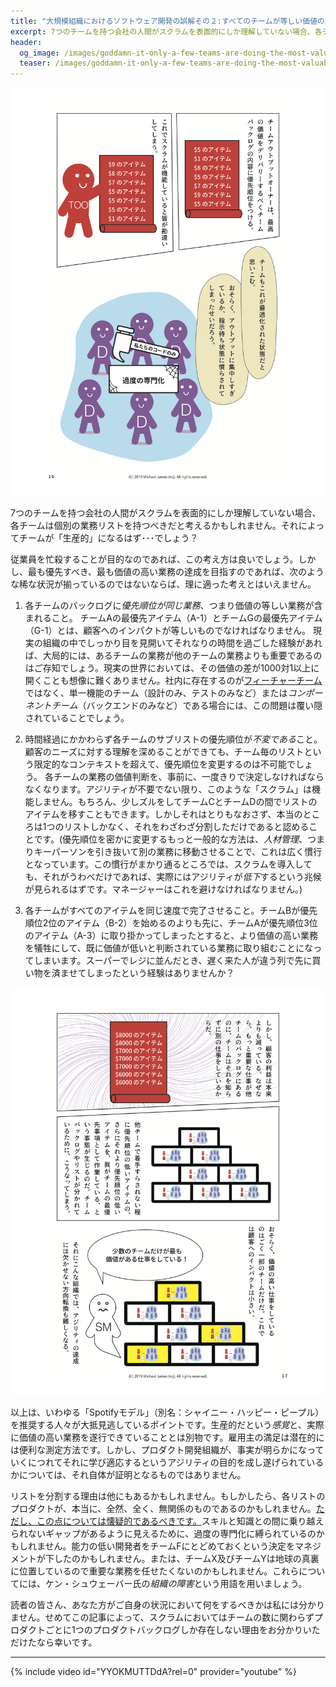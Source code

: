 ```yaml
---
title: "大規模組織におけるソフトウェア開発の誤解その２:すべてのチームが等しい価値の業務に取り組んでいるか？"
excerpt: 7つのチームを持つ会社の人間がスクラムを表面的にしか理解していない場合、各チームは個別の業務リストを持つべきだと考えるかもしれません。それによってチームが「生産的」になるはず･･･でしょう？
header:
  og_image: /images/goddamn-it-only-a-few-teams-are-doing-the-most-valuable-work.png
  teaser: /images/goddamn-it-only-a-few-teams-are-doing-the-most-valuable-work.png
---
```


[![プロダクトオーナーの誤った認識 16ページ](/images/page-16.png)](/スクラム導入後も会社のアジリティが向上しない理由/)

7つのチームを持つ会社の人間がスクラムを表面的にしか理解していない場合、各チームは個別の業務リストを持つべきだと考えるかもしれません。それによってチームが「生産的」になるはず･･･でしょう？

従業員を忙殺することが目的なのであれば、この考え方は良いでしょう。しかし、最も優先すべき、最も価値の高い業務の達成を目指すのであれば、次のような稀な状況が揃っているのではないならば、理に適った考えとはいえません。

1. 各チームのバックログに*優先順位が同じ業務*、つまり価値の等しい業務が含まれること。 チームAの最優先アイテム（A-1）とチームGの最優先アイテム（G-1）とは、顧客へのインパクトが等しいものでなければなりません。 現実の組織の中でしっかり目を見開いてそれなりの時間を過ごした経験があれば、大局的には、あるチームの業務が他のチームの業務よりも重要であるのはご存知でしょう。現実の世界においては、その価値の差が1000対1以上に開くことも想像に難くありません。社内に存在するのが[フィーチャーチーム](https://less.works/jp/less/structure/feature-teams.html)ではなく、単一機能のチーム（設計のみ、テストのみなど）または*コンポーネントチーム*（バックエンドのみなど）である場合には、この問題は覆い隠されていることでしょう。

2. 時間経過にかかわらず各チームのサブリストの優先順位が*不変である*こと。顧客のニーズに対する理解を深めることができても、チーム毎のリストという限定的なコンテキストを超えて、優先順位を変更するのは不可能でしょう。 各チームの業務の価値判断を、事前に、一度きりで決定しなければならなくなります。アジリティが不要でない限り、このような「スクラム」は機能しません。もちろん、少しズルをしてチームCとチームDの間でリストのアイテムを移すこともできます。しかしそれはとりもなおさず、本当のところは1つのリストしかなく、それをわざわざ分割しただけであると認めることです。(優先順位を密かに変更するもっと一般的な方法は、*人材管理*、つまりキーパーソンを引き抜いて別の業務に移動させることで、これは広く慣行となっています。この慣行がまかり通るところでは、スクラムを導入しても、それがうわべだけであれば、実際にはアジリティが*低下*するという兆候が見られるはずです。マネージャーはこれを避けなければなりません。)

3. 各チームがすべてのアイテムを同じ速度で完了させること。チームBが優先順位2位のアイテム（B-2）を始めるのよりも先に、チームAが優先順位3位のアイテム（A-3）に取り掛かってしまったとすると、より価値の高い業務を犠牲にして、既に価値が低いと判断されている業務に取り組むことになってしまいます。スーパーでレジに並んだとき、遅く来た人が違う列で先に買い物を済ませてしまったという経験はありませんか？

[![プロダクトオーナーの誤った認識 17ページ](/images/page-17.png)](/)

以上は、いわゆる「Spotifyモデル」（別名：シャイニー・ハッピー・ピープル）を推奨する人々が大抵見逃しているポイントです。生産的だという*感覚*と、実際に価値の高い業務を遂行できていることとは別物です。雇用主の満足は潜在的には便利な測定方法です。しかし、プロダクト開発組織が、事実が明らかになっていくにつれてそれに学び適応するというアジリティの目的を成し遂げられているかについては、それ自体が証明となるものではありません。

リストを分割する理由は他にもあるかもしれません。もしかしたら、各リストのプロダクトが、本当に、全然、全く、無関係のものであるのかもしれません。[ただし、この点については懐疑的であるべきです。](https://less.works/jp/less/framework/product.html)スキルと知識との間に乗り越えられないギャップがあるように見えるために、過度の専門化に縛られているのかもしれません。能力の低い開発者をチームFにとどめておくという決定をマネジメントが下したのかもしれません。または、チームX及びチームYは地球の真裏に位置しているので重要な業務を任せたくないのかもしれません。これらについてには、ケン・シュウェーバー氏の*組織の障害*という用語を用いましょう。


読者の皆さん、あなた方がご自身の状況において何をするべきかは私には分かりません。せめてこの記事によって、スクラムにおいてはチームの数に関わらずプロダクトごとに1つのプロダクトバックログしか存在しない理由をお分かりいただけたなら幸いです。

* * *

{% include video id="YYOKMUTTDdA?rel=0" provider="youtube" %}


